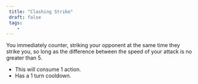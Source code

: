 ```yaml
---
 title: "Clashing Strike"
 draft: false
 tags:
    -
---
```

You immediately counter, striking your opponent at the same time they strike you, so long as the difference between the speed of your attack is no greater than 5.

- This will consume 1 action.
- Has a 1 turn cooldown.
